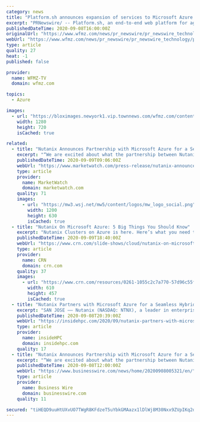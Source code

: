 ```yaml
---
category: news
title: "Platform.sh announces expansion of services to Microsoft Azure West US 2 Datacenter Region"
excerpt: "PRNewswire/ -- Platform.sh, an end-to-end web platform for agile teams, is pleased to announce the expansion of its services to the West US 2 datacenter"
publishedDateTime: 2020-09-08T16:00:00Z
originalUrl: "https://www.wfmz.com/news/pr_newswire/pr_newswire_technology/platform-sh-announces-expansion-of-services-to-microsoft-azure-west-us-2-datacenter-region/article_1d4f0d8f-1984-5ce1-b24e-3380c68de1b7.html"
webUrl: "https://www.wfmz.com/news/pr_newswire/pr_newswire_technology/platform-sh-announces-expansion-of-services-to-microsoft-azure-west-us-2-datacenter-region/article_1d4f0d8f-1984-5ce1-b24e-3380c68de1b7.html"
type: article
quality: 27
heat: -1
published: false

provider:
  name: WFMZ-TV
  domain: wfmz.com

topics:
  - Azure

images:
  - url: "https://bloximages.newyork1.vip.townnews.com/wfmz.com/content/tncms/custom/image/b9818ac0-ee9a-11e9-8e9f-a3b831b71481.jpg"
    width: 1280
    height: 720
    isCached: true

related:
  - title: "Nutanix Announces Partnership with Microsoft Azure for a Seamless Hybrid Experience"
    excerpt: "“We are excited about what the partnership between Nutanix and Microsoft will bring, with Nutanix Clusters for Azure and beyond. I envision this hybrid cloud solution will accelerate our teams ..."
    publishedDateTime: 2020-09-09T09:06:00Z
    webUrl: "https://www.marketwatch.com/press-release/nutanix-announces-partnership-with-microsoft-azure-for-a-seamless-hybrid-experience-2020-09-08"
    type: article
    provider:
      name: MarketWatch
      domain: marketwatch.com
    quality: 71
    images:
      - url: "https://mw3.wsj.net/mw5/content/logos/mw_logo_social.png"
        width: 1200
        height: 630
        isCached: true
  - title: "Nutanix On Microsoft Azure: 5 Big Things You Should Know"
    excerpt: "Nutanix Clusters on Azure is here. Here’s what you need to know about new hybrid cloud offering in terms of support, integration, Azure Arc, Nutanix on AWS and Nutanix-ready nodes."
    publishedDateTime: 2020-09-09T18:40:00Z
    webUrl: "https://www.crn.com/slide-shows/cloud/nutanix-on-microsoft-azure-5-big-things-you-should-know"
    type: article
    provider:
      name: CRN
      domain: crn.com
    quality: 37
    images:
      - url: "https://www.crn.com/resources/0261-1055c2c7a770-57d96c55ffd9-1000/nutanix-on-azure.jpg"
        width: 610
        height: 457
        isCached: true
  - title: "Nutanix Partners with Microsoft Azure for a Seamless Hybrid Experience"
    excerpt: "SAN JOSE –– Nutanix (NASDAQ: NTNX), a leader in enterprise cloud computing, today announced a new partnership with Microsoft that will enable both companies to deliver a hybrid solution with seamless application,"
    publishedDateTime: 2020-09-08T20:39:00Z
    webUrl: "https://insidehpc.com/2020/09/nutanix-partners-with-microsoft-azure-for-a-seamless-hybrid-experience/"
    type: article
    provider:
      name: insideHPC
      domain: insidehpc.com
    quality: 17
  - title: "Nutanix Announces Partnership with Microsoft Azure for a Seamless Hybrid Experience"
    excerpt: "“We are excited about what the partnership between Nutanix and Microsoft will bring, with Nutanix Clusters for Azure and beyond. I envision this hybrid cloud solution will accelerate our teams ..."
    publishedDateTime: 2020-09-08T12:00:00Z
    webUrl: "https://www.businesswire.com/news/home/20200908005321/en/"
    type: article
    provider:
      name: Business Wire
      domain: businesswire.com
    quality: 11

secured: "tiHEQD9uuHtUXvUO7TWgR8KFdzeT5uYbkGMAazx1lDlWj8M30Nxx9ZVpIKq2dVCliySVdC2dAt0cjgFXR4jXNte20CzyazLaXtm7mwZayUcIfGJgLteFSN0+tq9G4weq0nEdkUCbGMHyVemk7KIWULUI1473t1+usYtOtyCSZJI2y6x7p34MpmMHLI0PFDr2ZJdbtbN9MEtmkHUzivx4F/fnpascQTFRtGO3q2aDEavPJvbSA87V46uY/rZRuIJ7zhhRpvsXi6/nYwVFgdSeQmJXpvo1G3zuF05bAhqogBMaX8s5EJVksEZv51IQSGOiz/d5y+CtOA6qXoGv/IOYOc7YqENsqVgG03UBTGuynKk=;onp12CjNRjIm5Bx9KNrwcQ=="
---
```


